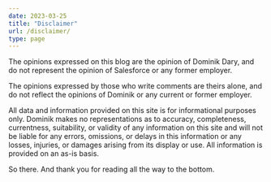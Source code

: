 ```yaml
---
date: 2023-03-25
title: "Disclaimer"
url: /disclaimer/
type: page
---
```

The opinions expressed on this blog are the opinion of Dominik Dary, and do not represent the opinion of Salesforce or any former employer.

The opinions expressed by those who write comments are theirs alone, and do not reflect the opinions of Dominik or any current or former employer.

All data and information provided on this site is for informational purposes only. Dominik  makes no representations as to accuracy, completeness, currentness, suitability, or validity of any information on this site and will not be liable for any errors, omissions, or delays in this information or any losses, injuries, or damages arising from its display or use. All information is provided on an as-is basis.

So there. And thank you for reading all the way to the bottom.
